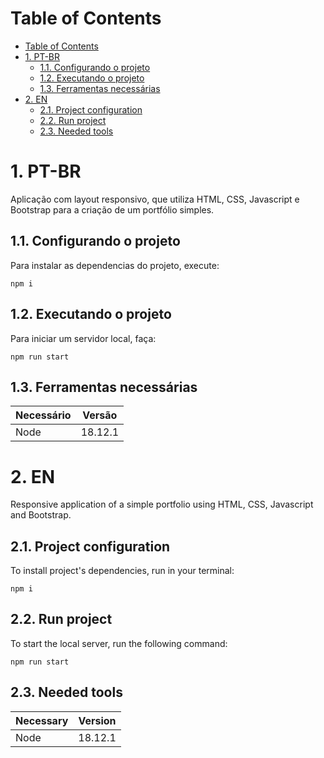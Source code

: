 # Table of Contents

- [Table of Contents](#table-of-contents)
- [1. PT-BR](#1-pt-br)
  - [1.1. Configurando o projeto](#11-configurando-o-projeto)
  - [1.2. Executando o projeto](#12-executando-o-projeto)
  - [1.3. Ferramentas necessárias](#13-ferramentas-necessárias)
- [2. EN](#2-en)
  - [2.1. Project configuration](#21-project-configuration)
  - [2.2. Run project](#22-run-project)
  - [2.3. Needed tools](#23-needed-tools)

# 1. PT-BR

Aplicação com layout responsivo, que utiliza HTML, CSS, Javascript e Bootstrap para a criação de um portfólio simples.

## 1.1. Configurando o projeto

Para instalar as dependencias do projeto, execute:

```
npm i
```

## 1.2. Executando o projeto

Para iniciar um servidor local, faça:

```
npm run start
```

## 1.3. Ferramentas necessárias

| Necessário | Versão  |
| ---------- | ------- |
| Node       | 18.12.1 |

# 2. EN

Responsive application of a simple portfolio using HTML, CSS, Javascript and Bootstrap.

## 2.1. Project configuration

To install project's dependencies, run in your terminal:

```
npm i
```

## 2.2. Run project

To start the local server, run the following command:

```
npm run start
```

## 2.3. Needed tools

| Necessary | Version |
| --------- | ------- |
| Node      | 18.12.1 |
